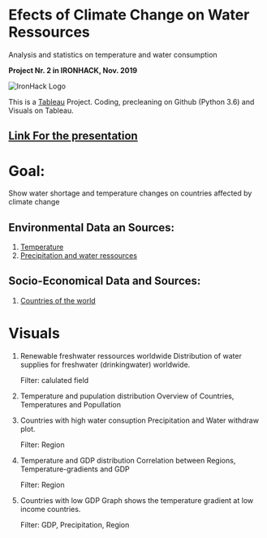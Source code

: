 # Efects of Climate Change on Water Ressources
Analysis and statistics on temperature and water consumption

**Project Nr. 2 in IRONHACK, Nov. 2019**

![IronHack Logo](https://s3-eu-west-1.amazonaws.com/ih-materials/uploads/upload_d5c5793015fec3be28a63c4fa3dd4d55.png)


This is a [Tableau](https://www.tableau.com/) Project. 
Coding, precleaning on Github (Python 3.6) and Visuals on Tableau.


## [Link For the presentation](https://public.tableau.com/profile/andres.l.#!/vizhome/WorldWaterStatistics/Story1) 

# Goal:
Show water shortage and temperature changes on countries affected by climate change


## Environmental Data an Sources:
1. [Temperature](http://apps.ipcc-data.org/observ/clim/cru_ts2_1.html)
2. [Precipitation and water ressources](https://databank.worldbank.org/source/world-development-indicators#)

## Socio-Economical Data and Sources:
1. [Countries of the world](https://www.kaggle.com/fernandol/countries-of-the-world)

# Visuals
1. Renewable freshwater ressources worldwide
Distribution of water supplies for freshwater (drinkingwater) worldwide. 

    Filter: calulated field

2. Temperature and pupulation distribution
Overview of Countries, Temperatures and Popullation

3. Countries with high water consuption
Precipitation and Water withdraw plot.

    Filter: Region

4. Temperature and GDP distribution
Correlation between Regions, Temperature-gradients and GDP

    Filter: Region

5. Countries with low GDP
Graph shows the temperature gradient at low income countries. 

    Filter: GDP, Precipitation, Region
